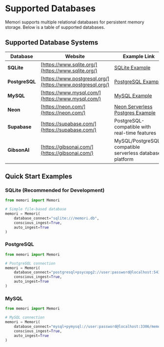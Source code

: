# Supported Databases

Memori supports multiple relational databases for persistent memory storage. Below is a table of supported databases.

## Supported Database Systems

| Database | Website | Example Link |
|----------|---------|--------------|
| **SQLite** | [https://www.sqlite.org/](https://www.sqlite.org/) | [SQLite Example](https://github.com/GibsonAI/memori/tree/main/examples/databases/sqlite_demo.py) |
| **PostgreSQL** | [https://www.postgresql.org/](https://www.postgresql.org/) | [PostgreSQL Example](https://github.com/GibsonAI/memori/tree/main/examples/databases/postgres_demo.py) |
| **MySQL** | [https://www.mysql.com/](https://www.mysql.com/) | [MySQL Example](https://github.com/GibsonAI/memori/tree/main/examples/databases/mysql_demo.py) |
| **Neon** | [https://neon.com/](https://neon.com/) | [Neon Serverless Postgres Example](./examples/databases/neon_demo.py) |
| **Supabase** | [https://supabase.com/](https://supabase.com/) | PostgreSQL-compatible with real-time features |
| **GibsonAI** | [https://gibsonai.com/](https://gibsonai.com/) | MySQL/PostgreSQL-compatible serverless database platform |

## Quick Start Examples

### SQLite (Recommended for Development)
```python
from memori import Memori

# Simple file-based database
memori = Memori(
    database_connect="sqlite:///memori.db",
    conscious_ingest=True,
    auto_ingest=True
)
```

### PostgreSQL
```python
from memori import Memori

# PostgreSQL connection
memori = Memori(
    database_connect="postgresql+psycopg2://user:password@localhost:5432/memori_db",
    conscious_ingest=True,
    auto_ingest=True
)
```

### MySQL
```python
from memori import Memori

# MySQL connection
memori = Memori(
    database_connect="mysql+pymysql://user:password@localhost:3306/memori_db",
    conscious_ingest=True,
    auto_ingest=True
)
```